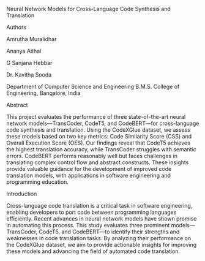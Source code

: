 Neural Network Models for Cross-Language Code Synthesis and Translation


Authors


Amrutha Muralidhar

Ananya Aithal

G Sanjana Hebbar

Dr. Kavitha Sooda

Department of Computer Science and Engineering
B.M.S. College of Engineering, Bangalore, India

Abstract


This project evaluates the performance of three state-of-the-art neural network models—TransCoder, CodeT5, and CodeBERT—for cross-language code synthesis and translation. Using the CodeXGlue dataset, we assess these models based on two key metrics: Code Similarity Score (CSS) and Overall Execution Score (OES). Our findings reveal that CodeT5 achieves the highest translation accuracy, while TransCoder struggles with semantic errors. CodeBERT performs reasonably well but faces challenges in translating complex control flow and abstract constructs. These insights provide valuable guidance for the development of improved code translation models, with applications in software engineering and programming education.

Introduction


Cross-language code translation is a critical task in software engineering, enabling developers to port code between programming languages efficiently. Recent advances in neural network models have shown promise in automating this process. This study evaluates three prominent models—TransCoder, CodeT5, and CodeBERT—to identify their strengths and weaknesses in code translation tasks. By analyzing their performance on the CodeXGlue dataset, we aim to provide actionable insights for improving these models and advancing the field of automated code translation.

